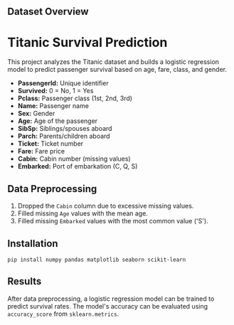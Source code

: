 
       
<h2>Dataset Overview</h2>
 <h1>Titanic Survival Prediction</h1>
    <p>This project analyzes the Titanic dataset and builds a logistic regression model to predict passenger survival based on age, fare, class, and gender.</p>

<ul>
        <li><strong>PassengerId:</strong> Unique identifier</li>
        <li><strong>Survived:</strong> 0 = No, 1 = Yes</li>
        <li><strong>Pclass:</strong> Passenger class (1st, 2nd, 3rd)</li>
        <li><strong>Name:</strong> Passenger name</li>
        <li><strong>Sex:</strong> Gender</li>
        <li><strong>Age:</strong> Age of the passenger</li>
        <li><strong>SibSp:</strong> Siblings/spouses aboard</li>
        <li><strong>Parch:</strong> Parents/children aboard</li>
        <li><strong>Ticket:</strong> Ticket number</li>
        <li><strong>Fare:</strong> Fare price</li>
        <li><strong>Cabin:</strong> Cabin number (missing values)</li>
        <li><strong>Embarked:</strong> Port of embarkation (C, Q, S)</li>
    </ul>
    
<h2>Data Preprocessing</h2>
    <ol>
        <li>Dropped the <code>Cabin</code> column due to excessive missing values.</li>
        <li>Filled missing <code>Age</code> values with the mean age.</li>
        <li>Filled missing <code>Embarked</code> values with the most common value ('S').</li>
    </ol>
    
<h2>Installation</h2>
    <pre><code>pip install numpy pandas matplotlib seaborn scikit-learn</code></pre>

    
<h2>Results</h2>
    <p>After data preprocessing, a logistic regression model can be trained to predict survival rates. The model's accuracy can be evaluated using <code>accuracy_score</code> from <code>sklearn.metrics</code>.</p>
    
